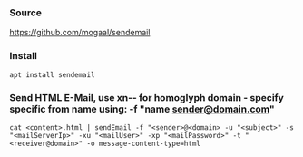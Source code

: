 ### Source
https://github.com/mogaal/sendemail  

### Install
```
apt install sendemail
```

### Send HTML E-Mail, use xn-- for homoglyph domain - specify specific from name using: -f "name <sender@domain.com>"
```
cat <content>.html | sendEmail -f "<sender>@<domain> -u "<subject>" -s "<mailServerIp>" -xu "<mailUser>" -xp "<mailPassword>" -t "<receiver@domain>" -o message-content-type=html
```

